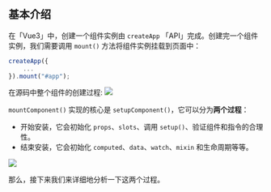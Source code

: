 ## 基本介绍

在「Vue3」中，创建一个组件实例由 `createApp` 「API」完成。创建完一个组件实例，我们需要调用 `mount()` 方法将组件实例挂载到页面中：

```javascript
createApp({
    ...
}).mount("#app");
```

在源码中整个组件的创建过程:
![](https://p1-juejin.byteimg.com/tos-cn-i-k3u1fbpfcp/bad79ad4e3104fb3a54ae81ce6473125~tplv-k3u1fbpfcp-zoom-1.image)

`mountComponent()` 实现的核心是 `setupComponent()`，它可以分为**两个过程**：

- 开始安装，它会初始化 `props`、`slots`、调用 `setup()`、验证组件和指令的合理性。
- 结束安装，它会初始化 `computed`、`data`、`watch`、`mixin` 和生命周期等等。

![](https://p6-juejin.byteimg.com/tos-cn-i-k3u1fbpfcp/6fb6aae2fb364c9295c308ec73d5c154~tplv-k3u1fbpfcp-zoom-1.image)

那么，接下来我们来详细地分析一下这两个过程。
